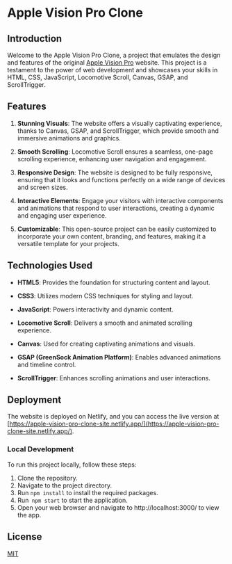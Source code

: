# Apple Vision Pro Clone

## Introduction
Welcome to the Apple Vision Pro Clone, a project that emulates the design and features of the original [Apple Vision Pro](https://www.apple.com/pro-display-xdr/) website. This project is a testament to the power of web development and showcases your skills in HTML, CSS, JavaScript, Locomotive Scroll, Canvas, GSAP, and ScrollTrigger.

## Features

1. **Stunning Visuals**: The website offers a visually captivating experience, thanks to Canvas, GSAP, and ScrollTrigger, which provide smooth and immersive animations and graphics.

2. **Smooth Scrolling**: Locomotive Scroll ensures a seamless, one-page scrolling experience, enhancing user navigation and engagement.

3. **Responsive Design**: The website is designed to be fully responsive, ensuring that it looks and functions perfectly on a wide range of devices and screen sizes.

4. **Interactive Elements**: Engage your visitors with interactive components and animations that respond to user interactions, creating a dynamic and engaging user experience.

5. **Customizable**: This open-source project can be easily customized to incorporate your own content, branding, and features, making it a versatile template for your projects.

## Technologies Used

- **HTML5**: Provides the foundation for structuring content and layout.

- **CSS3**: Utilizes modern CSS techniques for styling and layout.

- **JavaScript**: Powers interactivity and dynamic content.

- **Locomotive Scroll**: Delivers a smooth and animated scrolling experience.

- **Canvas**: Used for creating captivating animations and visuals.

- **GSAP (GreenSock Animation Platform)**: Enables advanced animations and timeline control.

- **ScrollTrigger**: Enhances scrolling animations and user interactions.

## Deployment

The website is deployed on Netlify, and you can access the live version at [https://apple-vision-pro-clone-site.netlify.app/](https://apple-vision-pro-clone-site.netlify.app/).

### Local Development

To run this project locally, follow these steps:

1) Clone the repository.
2) Navigate to the project directory.
3) Run ```npm install``` to install the required packages.
4) Run``` npm start``` to start the application.
5) Open your web browser and navigate to http://localhost:3000/ to view the app.

## License

[MIT](https://choosealicense.com/licenses/mit/)
